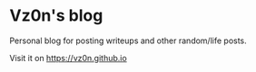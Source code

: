 # Vz0n's blog

Personal blog for posting writeups and other random/life posts.

Visit it on https://vz0n.github.io
